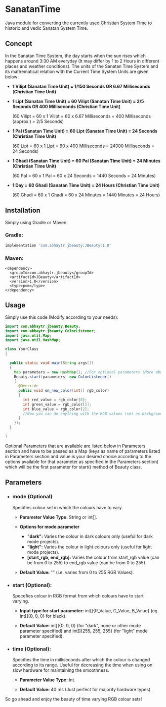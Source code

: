 # SanatanTime

Java module for converting the currently used Christian System Time to historic and vedic Sanatan System Time.

## Concept

In the Sanatan Time System, the day starts when the sun rises which happens around 3:30 AM everyday (It may differ by 1 to 2 Hours in different places and weather conditions). The units of the Sanatan Time System and its mathematical relation with the Current Time System Units are given below:

- **1 Vilipt (Sanatan Time Unit) = 1/150 Seconds OR 6.67 Milliseconds (Christian Time Unit)**

- **1 Lipt (Sanatan Time Unit) = 60 Vilipt (Sanatan Time Unit) = 2/5 Seconds OR 400 Milliseconds (Christian Time Unit)**
    
    (60 Vilipt = 60 x 1 Vilipt = 60 x 6.67 Milliseconds = 400 Milliseconds (approx.) = 2/5 Seconds)

- **1 Pal (Sanatan Time Unit) = 60 Lipt (Sanatan Time Unit) = 24 Seconds (Christian Time Unit)**
    
    (60 Lipt = 60 x 1 Lipt = 60 x 400 Milliseconds = 24000 Milliseconds = 24 Seconds)

- **1 Ghadi (Sanatan Time Unit) = 60 Pal (Sanatan Time Unit) = 24 Minutes (Christian Time Unit)**
    
    (60 Pal = 60 x 1 Pal = 60 x 24 Seconds = 1440 Seconds = 24 Minutes)

- **1 Day = 60 Ghadi (Sanatan Time Unit) = 24 Hours (Christian Time Unit)**
    
    (60 Ghadi = 60 x 1 Ghadi = 60 x 24 Minutes = 1440 Minutes = 24 Hours)

## Installation

Simply using Gradle or Maven:

### Gradle:

```gradle
implementation 'com.abhaytr.jbeauty:JBeauty:1.0'
```

### Maven:
```maven
<dependency>
  <groupId>com.abhaytr.jbeauty</groupId>
  <artifactId>JBeauty</artifactId>
  <version>1.0</version>
  <type>pom</type>
</dependency>
```

## Usage

Simply use this code (Modify according to your needs):

```java
import com.abhaytr.jbeauty.Beauty;
import com.abhaytr.jbeauty.ColorListener;
import java.util.Map;
import java.util.HashMap;

class YourClass
{
  
  public static void main(String args[])
  {
    Map parameters = new HashMap(); //For optional parameters (More about them below).
    Beauty.start(parameters, new ColorListener()
    {
      @Override
      public void on_new_color(int[] rgb_color)
      {
        int red_value = rgb_color[0];
        int green_value = rgb_color[1];
        int blue_value = rgb_color[2];
        //Now you can do anything with the RGB values (set as background, font color, etc..).
      }
    });
  }

}
```
Optional Parameters that are available are listed below in Parameters section and have to be passed as a Map (keys as name of parameters listed in Parameters section and value is your desired choice according to the options available for that parameter as specified in the Parameters section) which will be the first parameter for start() method of Beauty class.

## Parameters
- ### mode (Optional)
  
  Specifies colour set in which the colours have to vary.
  
  - **Parameter Value Type:** String or int[].
  
  - **Options for mode parameter**
    - **"dark":** Varies the colour in dark colours only (useful for dark mode projects).
    - **"light":** Varies the colour in light colours only (useful for light mode projects).
    - **[start_rgb, end_rgb]:** Varies the colour from start_rgb value (can be from 0 to 255) to end_rgb value (can be from 0 to 255).
  
  - **Default Value:** "" (i.e. varies from 0 to 255 RGB Values).

- ### start (Optional):
  
  Specefies colour in RGB format from which colours have to start varying.
  
  - **Input type for start parameter:** int[]{R_Value, G_Value, B_Value} (eg. int[]{0, 0, 0} for black).
  
  - **Default Value:** int[]{0, 0, 0} (for "dark", none or other mode parameter specified) and int[]{255, 255, 255} (for "light" mode parameter specified).

- ### time (Optional):
  
  Specifies the time in milliseconds after which the colour is changed according to its range.
  Useful for decreasing the time when using on slow hardware for maintaining the smoothness.
  
  - **Parameter Value Type:** int.
  
  - **Default Value:** 40 ms (Just perfect for majority hardware types).
  
So go ahead and enjoy the beauty of time varying RGB colour sets!

